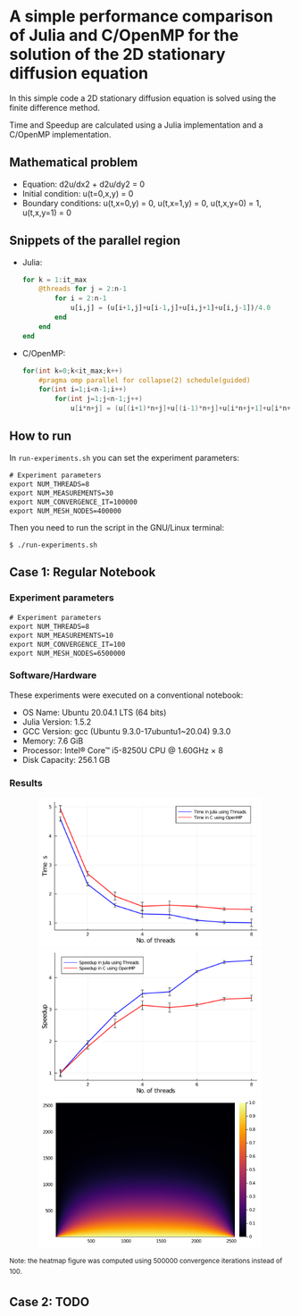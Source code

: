 # A simple performance comparison of Julia and C/OpenMP for the solution of the 2D stationary diffusion equation

In this simple code a 2D stationary diffusion equation is solved using the finite difference method.

Time and Speedup are calculated using a Julia implementation and a C/OpenMP implementation.

## Mathematical problem

- Equation: d2u/dx2 + d2u/dy2 = 0
- Initial condition: u(t=0,x,y) = 0
- Boundary conditions: u(t,x=0,y) = 0, u(t,x=1,y) = 0, u(t,x,y=0) = 1, u(t,x,y=1) = 0
  
## Snippets of the parallel region

- Julia:

  ```julia
  for k = 1:it_max
      @threads for j = 2:n-1
          for i = 2:n-1
              u[i,j] = (u[i+1,j]+u[i-1,j]+u[i,j+1]+u[i,j-1])/4.0
          end
      end
  end
  ```
  
- C/OpenMP:

  ```c
  for(int k=0;k<it_max;k++)
      #pragma omp parallel for collapse(2) schedule(guided)
      for(int i=1;i<n-1;i++)
          for(int j=1;j<n-1;j++)         
              u[i*n+j] = (u[(i+1)*n+j]+u[(i-1)*n+j]+u[i*n+j+1]+u[i*n+j-1])/4.0;
  ```

## How to run

In ``run-experiments.sh`` you can set the experiment parameters:

```shell
# Experiment parameters
export NUM_THREADS=8
export NUM_MEASUREMENTS=30
export NUM_CONVERGENCE_IT=100000
export NUM_MESH_NODES=400000
```

Then you need to run the script in the GNU/Linux terminal:

```shell
$ ./run-experiments.sh
```

## Case 1: Regular Notebook

### Experiment parameters

```shell
# Experiment parameters
export NUM_THREADS=8
export NUM_MEASUREMENTS=10
export NUM_CONVERGENCE_IT=100
export NUM_MESH_NODES=6500000
```

### Software/Hardware

These experiments were executed on a conventional notebook:
  - OS Name: Ubuntu 20.04.1 LTS (64 bits)
  - Julia Version: 1.5.2
  - GCC Version: gcc (Ubuntu 9.3.0-17ubuntu1~20.04) 9.3.0
  - Memory: 7.6 GiB
  - Processor: Intel® Core™ i5-8250U CPU @ 1.60GHz × 8 
  - Disk Capacity: 256.1 GB

### Results

<p align="center">
<img aling="center" src="diffusion_parallel_julia-vs-c_time.svg" alt="diffusion_parallel_julia-vs-c_time" width="400"/>
<img aling="center" src="diffusion_parallel_julia-vs-c_speedup.svg" alt="diffusion_parallel_julia-vs-c_speedup" width="400"/>
<img aling="center" src="diffusion-on-a-plate.png" alt="diffusion-on-a-plate" width="400"/>
</p>

<sup>Note: the heatmap figure was computed using 500000 convergence iterations instead of 100.</sup>


## Case 2: TODO
